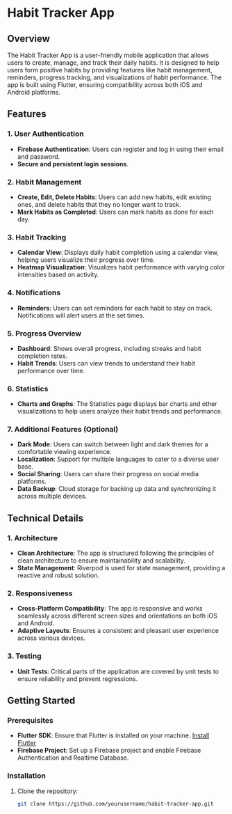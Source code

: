# Habit Tracker App

## Overview

The Habit Tracker App is a user-friendly mobile application that allows users to create, manage, and track their daily habits. It is designed to help users form positive habits by providing features like habit management, reminders, progress tracking, and visualizations of habit performance. The app is built using Flutter, ensuring compatibility across both iOS and Android platforms.

## Features

### 1. User Authentication
- **Firebase Authentication**: Users can register and log in using their email and password.
- **Secure and persistent login sessions**.

### 2. Habit Management
- **Create, Edit, Delete Habits**: Users can add new habits, edit existing ones, and delete habits that they no longer want to track.
- **Mark Habits as Completed**: Users can mark habits as done for each day.

### 3. Habit Tracking
- **Calendar View**: Displays daily habit completion using a calendar view, helping users visualize their progress over time.
- **Heatmap Visualization**: Visualizes habit performance with varying color intensities based on activity.

### 4. Notifications
- **Reminders**: Users can set reminders for each habit to stay on track. Notifications will alert users at the set times.

### 5. Progress Overview
- **Dashboard**: Shows overall progress, including streaks and habit completion rates.
- **Habit Trends**: Users can view trends to understand their habit performance over time.

### 6. Statistics
- **Charts and Graphs**: The Statistics page displays bar charts and other visualizations to help users analyze their habit trends and performance.

### 7. Additional Features (Optional)
- **Dark Mode**: Users can switch between light and dark themes for a comfortable viewing experience.
- **Localization**: Support for multiple languages to cater to a diverse user base.
- **Social Sharing**: Users can share their progress on social media platforms.
- **Data Backup**: Cloud storage for backing up data and synchronizing it across multiple devices.

## Technical Details

### 1. Architecture
- **Clean Architecture**: The app is structured following the principles of clean architecture to ensure maintainability and scalability.
- **State Management**: Riverpod is used for state management, providing a reactive and robust solution.

### 2. Responsiveness
- **Cross-Platform Compatibility**: The app is responsive and works seamlessly across different screen sizes and orientations on both iOS and Android.
- **Adaptive Layouts**: Ensures a consistent and pleasant user experience across various devices.

### 3. Testing
- **Unit Tests**: Critical parts of the application are covered by unit tests to ensure reliability and prevent regressions.

## Getting Started

### Prerequisites
- **Flutter SDK**: Ensure that Flutter is installed on your machine. [Install Flutter](https://flutter.dev/docs/get-started/install)
- **Firebase Project**: Set up a Firebase project and enable Firebase Authentication and Realtime Database.

### Installation
1. Clone the repository:
   ```bash
   git clone https://github.com/yourusername/habit-tracker-app.git
